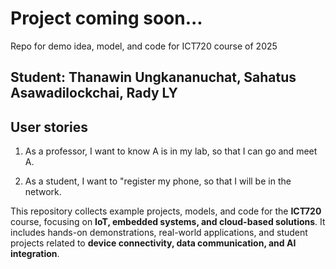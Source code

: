 # Project coming soon...
Repo for demo idea, model, and code for ICT720 course of 2025

## Student: Thanawin Ungkananuchat, Sahatus Asawadilockchai, Rady LY

## User stories

1. As a professor, I want to know A is in my lab, so that I can go and meet A.

2. As a student, I want to "register my phone, so that I will be in the network.
   
This repository collects example projects, models, and code for the **ICT720** course, focusing on **IoT, embedded systems, and cloud-based solutions**. It includes hands-on demonstrations, real-world applications, and student projects related to **device connectivity, data communication, and AI integration**.

